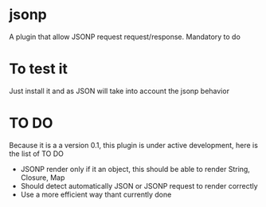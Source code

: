 jsonp
=====

A plugin that allow JSONP request request/response.
Mandatory to do

To test it
===========

Just install it and as JSON will take into account the jsonp behavior

TO DO
=====

Because it is a a version 0.1, this plugin is under active development, here is the list of TO DO

* JSONP render only if it an object, this should be able to render String, Closure, Map
* Should detect automatically JSON or JSONP request to render correctly
* Use a more efficient way thant currently done

